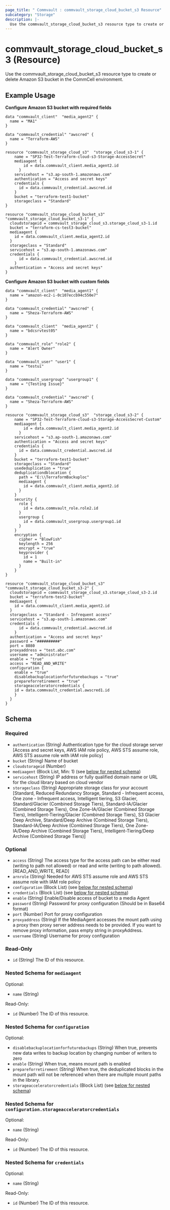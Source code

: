 ```yaml
---
page_title: " Commvault : commvault_storage_cloud_bucket_s3 Resource"
subcategory: "Storage"
description: |-
  Use the commvault_storage_cloud_bucket_s3 resource type to create or delete Amazon S3 bucket in the CommCell environment.
---
```


# commvault_storage_cloud_bucket_s3 (Resource)

Use the commvault_storage_cloud_bucket_s3 resource type to create or delete Amazon S3 bucket in the CommCell environment.

## Example Usage

**Configure Amazon S3 bucket with required fields**
```hcl
data "commvault_client"  "media_agent2" {
  name = "MA1"
}

data "commvault_credential" "awscred" {
  name = "Terraform-AWS"
}

resource "commvault_storage_cloud_s3"  "storage_cloud_s3-1" {
    name = "SP32-Test-Terraform-cloud-s3-Storage-AccessSecret"
    mediaagent {
        id = data.commvault_client.media_agent2.id
      }
    servicehost = "s3.ap-south-1.amazonaws.com"
    authentication = "Access and secret keys"
    credentials {
      id = data.commvault_credential.awscred.id
    }
    bucket = "terraform-test1-bucket"
    storageclass = "Standard"
}

resource "commvault_storage_cloud_bucket_s3" "commvault_storage_cloud_bucket_s3-1" {
  cloudstorageid = commvault_storage_cloud_s3.storage_cloud_s3-1.id
  bucket = "terraform-cs-test3-bucket"
  mediaagent {
    id = data.commvault_client.media_agent2.id
  }
  storageclass = "Standard"
  servicehost = "s3.ap-south-1.amazonaws.com"
  credentials {
      id = data.commvault_credential.awscred.id
    }
  authentication = "Access and secret keys"
}
```

**Configure Amazon S3 bucket with custom fields**
```hcl
data "commvault_client"  "media_agent1" {
  name = "amazon-ec2-i-0c107eccb94c550e7"
}

data "commvault_credential" "awscred" {
  name = "Sheza-Terraform-AWS"
}

data "commvault_client"  "media_agent2" {
  name = "bdcsrvtest05"
}

data "commvault_role" "role2" {
  name = "Alert Owner"
}

data "commvault_user" "user1" {
  name = "testui"
}

data "commvault_usergroup" "usergroup1" {
  name = "{Testing Issue}"
}

data "commvault_credential" "awscred" {
  name = "Sheza-Terraform-AWS"
}

resource "commvault_storage_cloud_s3"  "storage_cloud_s3-2" {
    name = "SP32-Test-Terraform-cloud-s3-Storage-AccessSecret-Custom"
    mediaagent {
        id = data.commvault_client.media_agent2.id
      }
    servicehost = "s3.ap-south-1.amazonaws.com"
    authentication = "Access and secret keys"
    credentials {
      id = data.commvault_credential.awscred.id
    }
    bucket = "terraform-test1-bucket"
    storageclass = "Standard"
    usededuplication = "true"
    deduplicationdblocation {
      path = "E:\\TerraformBackuploc"
      mediaagent {
        id = data.commvault_client.media_agent2.id
      }
    }
    security {
      role {
        id = data.commvault_role.role2.id
      }
      usergroup {
        id = data.commvault_usergroup.usergroup1.id
      }
    }
    encryption {
      cipher = "BlowFish"
      keylength = 256
      encrypt = "true"
      keyprovider {
        id = 1
        name = "Built-in"
      }
    }   
}

resource "commvault_storage_cloud_bucket_s3" "commvault_storage_cloud_bucket_s3-2" {
  cloudstorageid = commvault_storage_cloud_s3.storage_cloud_s3-2.id
  bucket = "terraform-test2-bucket"
  mediaagent {
    id = data.commvault_client.media_agent2.id
  }
  storageclass = "Standard - Infrequent access"
  servicehost = "s3.ap-south-1.amazonaws.com"
  credentials {
      id = data.commvault_credential.awscred.id
    }
  authentication = "Access and secret keys"
  password = "##########"
  port = 8080
  proxyaddress = "test.abc.com"
  username = "administrator"
  enable = "true"
  access = "READ_AND_WRITE"
  configuration {
    enable = "true"
    disablebackuplocationforfuturebackups = "true"
    prepareforretirement = "true"
    storageacceleratorcredentials {
    id = data.commvault_credential.awscred1.id
    }  
  }
}
```


<!-- schema generated by tfplugindocs -->
## Schema

### Required

- `authentication` (String) Authentication type for the cloud storage server [Access and secret keys, AWS IAM role policy, AWS STS assume role, AWS STS assume role with IAM role policy]
- `bucket` (String) Name of bucket
- `cloudstorageid` (Number)
- `mediaagent` (Block List, Min: 1) (see [below for nested schema](#nestedblock--mediaagent))
- `servicehost` (String) IP address or fully qualified domain name or URL for the cloud library based on cloud vendor
- `storageclass` (String) Appropriate storage class for your account [Standard, Reduced Redundancy Storage, Standard - Infrequent access, One zone - Infrequent access, Intelligent tiering, S3 Glacier, Standard/Glacier (Combined Storage Tiers), Standard-IA/Glacier (Combined Storage Tiers), One Zone-IA/Glacier (Combined Storage Tiers), Intelligent-Tiering/Glacier (Combined Storage Tiers), S3 Glacier Deep Archive, Standard/Deep Archive (Combined Storage Tiers), Standard-IA/Deep Archive (Combined Storage Tiers), One Zone-IA/Deep Archive (Combined Storage Tiers), Intelligent-Tiering/Deep Archive (Combined Storage Tiers)]

### Optional

- `access` (String) The access type for the access path can be either read (writing to path not allowed) or read and write (writing to path allowed). [READ_AND_WRITE, READ]
- `arnrole` (String) Needed for AWS STS assume role and AWS STS assume role with IAM role policy
- `configuration` (Block List) (see [below for nested schema](#nestedblock--configuration))
- `credentials` (Block List) (see [below for nested schema](#nestedblock--credentials))
- `enable` (String) Enable/Disable access of bucket to a media Agent
- `password` (String) Password for proxy configuration (Should be in Base64 format)
- `port` (Number) Port for proxy configuration
- `proxyaddress` (String) If the MediaAgent accesses the mount path using a proxy then proxy server address needs to be provided. If you want to remove proxy information, pass empty string in proxyAddress.
- `username` (String) Username for proxy configuration

### Read-Only

- `id` (String) The ID of this resource.

<a id="nestedblock--mediaagent"></a>
### Nested Schema for `mediaagent`

Optional:

- `name` (String)

Read-Only:

- `id` (Number) The ID of this resource.


<a id="nestedblock--configuration"></a>
### Nested Schema for `configuration`

Optional:

- `disablebackuplocationforfuturebackups` (String) When true, prevents new data writes to backup location by changing number of writers to zero
- `enable` (String) When true, means mount path is enabled
- `prepareforretirement` (String) When true, the deduplicated blocks in the mount path will not be referenced when there are multiple mount paths in the library.
- `storageacceleratorcredentials` (Block List) (see [below for nested schema](#nestedblock--configuration--storageacceleratorcredentials))

<a id="nestedblock--configuration--storageacceleratorcredentials"></a>
### Nested Schema for `configuration.storageacceleratorcredentials`

Optional:

- `name` (String)

Read-Only:

- `id` (Number) The ID of this resource.



<a id="nestedblock--credentials"></a>
### Nested Schema for `credentials`

Optional:

- `name` (String)

Read-Only:

- `id` (Number) The ID of this resource.


